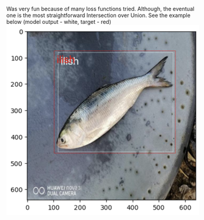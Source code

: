 Was very fun because of many loss functions tried. Although, the  eventual one
is the most straightforward Intersection over Union. 
See the example below (model output - white, target - red)
![cutie](example-image.png) 
